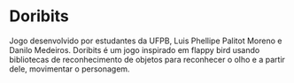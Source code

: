 # Doribits
Jogo desenvolvido por estudantes da UFPB, Luis Phellipe Palitot Moreno e Danilo Medeiros.
Doribits é um jogo inspirado em flappy bird usando bibliotecas de reconhecimento de objetos para reconhecer o olho e a partir dele, movimentar o personagem.
